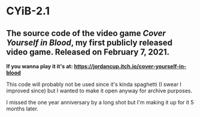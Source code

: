 # CYiB-2.1
## The source code of the video game *Cover Yourself in Blood*, my first publicly released video game. Released on February 7, 2021.

**If you wanna play it it's at: https://jordancup.itch.io/cover-yourself-in-blood**

This code will probably not be used since it's kinda spaghetti (I swear I improved since) but I wanted to make it open anyway for archive purposes.

I missed the one year anniversary by a long shot but I'm making it up for it 5 months later.

